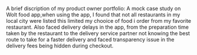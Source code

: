 A brief discription of my product owner portfolio:
A mock case study on Wolt food app,when using the app, I found that not all restaurants in my local city were listed this limited my chooice of food i order from my favorite restaurant. 
Also faced delivery delays in the app, from the preparation time taken by the restaurant to the delivery service partner not knowing the best route to take for a faster delivery and faced transparency issue in the delivery fees being hidden during checkout. 
